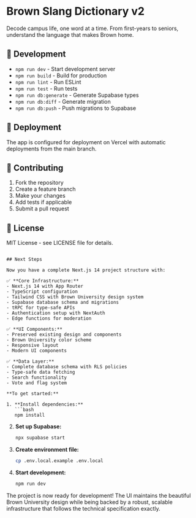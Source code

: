 # Brown Slang Dictionary v2

Decode campus life, one word at a time. From first-years to seniors, understand the language that makes Brown home.

## 🔧 Development

- `npm run dev` - Start development server
- `npm run build` - Build for production
- `npm run lint` - Run ESLint
- `npm run test` - Run tests
- `npm run db:generate` - Generate Supabase types
- `npm run db:diff` - Generate migration
- `npm run db:push` - Push migrations to Supabase

## 🚀 Deployment

The app is configured for deployment on Vercel with automatic deployments from the main branch.

## 📝 Contributing

1. Fork the repository
2. Create a feature branch
3. Make your changes
4. Add tests if applicable
5. Submit a pull request

## 📄 License

MIT License - see LICENSE file for details.
```

## Next Steps

Now you have a complete Next.js 14 project structure with:

✅ **Core Infrastructure:**
- Next.js 14 with App Router
- TypeScript configuration
- Tailwind CSS with Brown University design system
- Supabase database schema and migrations
- tRPC for type-safe APIs
- Authentication setup with NextAuth
- Edge functions for moderation

✅ **UI Components:**
- Preserved existing design and components
- Brown University color scheme
- Responsive layout
- Modern UI components

✅ **Data Layer:**
- Complete database schema with RLS policies
- Type-safe data fetching
- Search functionality
- Vote and flag system

**To get started:**

1. **Install dependencies:**
   ```bash
   npm install
   ```

2. **Set up Supabase:**
   ```bash
   npx supabase start
   ```

3. **Create environment file:**
   ```bash
   cp .env.local.example .env.local
   ```

4. **Start development:**
   ```bash
   npm run dev
   ```

The project is now ready for development! The UI maintains the beautiful Brown University design while being backed by a robust, scalable infrastructure that follows the technical specification exactly. 